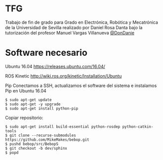 # TFG
Trabajo de fin de grado para Grado en Electrónica, Robótica y Mecatrónica de la Universidad de Sevilla realizado por Daniel Rosa Danta bajo la tutorización del profesor Manuel Vargas Villanueva
[@DonDanie](https://github.com/DonDanie)  

# Software necesario
Ubuntu 16.04
https://releases.ubuntu.com/16.04/

ROS Kinetic
http://wiki.ros.org/kinetic/Installation/Ubuntu

Pip
Conectamos a SSH, actualizamos el software del sistema e instalamos Pip en Ubuntu 16.04
```
$ sudo apt-get update
$ sudo apt-get -y upgrade
$ sudo apt-get install python-pip
```


Copiar repositorio:
```
$ sudo apt-get install build-essential python-rosdep python-catkin-tools
$ git clone --recurse-submodules https://github.com/MikeMakes/bebop.git  
$ pushd bebop/src/BebopS
$ git checkout -b dev/sphinx
$ popd
```
